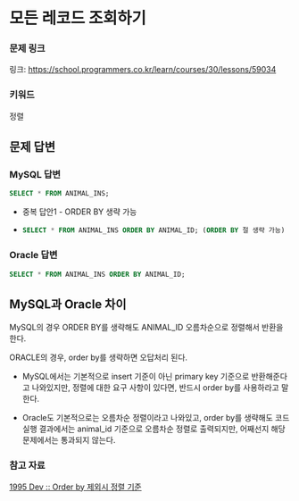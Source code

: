 # 모든 레코드 조회하기

### 문제 링크

링크: https://school.programmers.co.kr/learn/courses/30/lessons/59034

### 키워드

정렬

## 문제 답변

### MySQL 답변

```sql
SELECT * FROM ANIMAL_INS;
```

- 중복 답안1 - ORDER BY 생략 가능

- ```sql
  SELECT * FROM ANIMAL_INS ORDER BY ANIMAL_ID; (ORDER BY 절 생략 가능)
  ```

### Oracle 답변

```sql
SELECT * FROM ANIMAL_INS ORDER BY ANIMAL_ID;
```

## MySQL과 Oracle 차이

MySQL의 경우 ORDER BY를 생략해도 ANIMAL_ID 오름차순으로 정렬해서 반환을 한다.

ORACLE의 경우, order by를 생략하면 오답처리 된다.

- MySQL에서는 기본적으로 insert 기준이 아닌 primary key 기준으로 반환해준다고 나와있지만, 정렬에 대한 요구 사항이 있다면, 반드시 order by를 사용하라고 말한다.

- Oracle도 기본적으로는 오름차순 정렬이라고 나와있고, order by를 생략해도 코드 실행 결과에서는 animal_id 기준으로 오름차순 정렬로 출력되지만, 어째선지 해당 문제에서는 통과되지 않는다. 

### 참고 자료

[1995 Dev :: Order by 제외시 정렬 기준](https://1995-dev.tistory.com/43#google_vignette)
